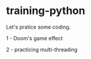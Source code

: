 # training-python

Let's pratice some coding.

1 - Doom's game effect

2 - practicing multi-threading
